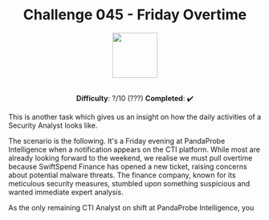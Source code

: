 <h1 align="center">Challenge 045 - Friday Overtime </h1>
<div align="center">
  <img src="https://github.com/user-attachments/assets/a89be69e-3af7-4771-8610-01ec0ae80647" width="90" height="90" />
</div>
<br>
<p align="center"> <b>Difficulty</b>: ?/10 (???) <b>Completed</b>: ✔️  </p>

This is another task which gives us an insight on how the daily activities of a Security Analyst looks like. 

The scenario is the following. It's a Friday evening at PandaProbe Intelligence when a notification appears on the CTI platform. While most are already looking forward to the weekend, we realise we must pull overtime because SwiftSpend Finance has opened a new ticket, raising concerns about potential malware threats. The finance company, known for its meticulous security measures, stumbled upon something suspicious and wanted immediate expert analysis.

As the only remaining CTI Analyst on shift at PandaProbe Intelligence, you 
